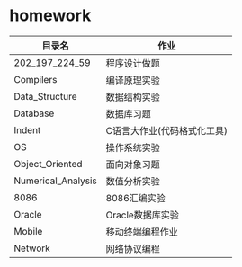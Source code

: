 # homework
|目录名|作业|
|--|--|
|202_197_224_59|程序设计做题|
|Compilers|编译原理实验|
|Data_Structure|数据结构实验|
|Database|数据库习题|
|Indent|C语言大作业(代码格式化工具)|
|OS|操作系统实验|
|Object_Oriented|面向对象习题|
|Numerical_Analysis|数值分析实验|
|8086|8086汇编实验|
|Oracle|Oracle数据库实验|
|Mobile|移动终端编程作业|
|Network|网络协议编程|